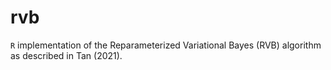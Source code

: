 # rvb
`R` implementation of the Reparameterized Variational Bayes (RVB) algorithm as described in Tan (2021).
